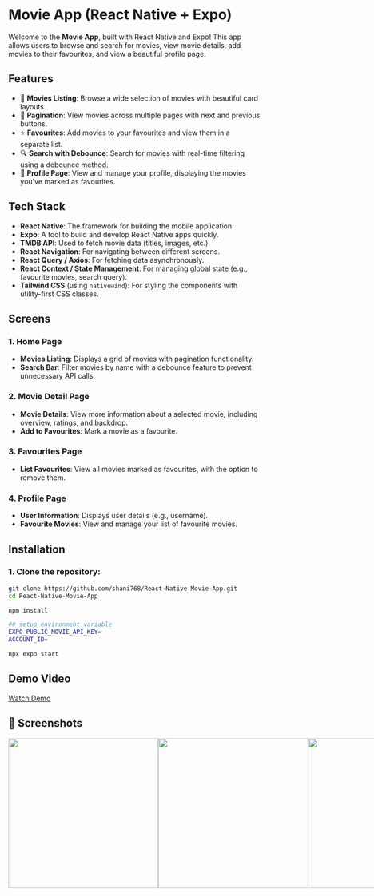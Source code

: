 # Movie App (React Native + Expo)

Welcome to the **Movie App**, built with React Native and Expo! This app allows users to browse and search for movies, view movie details, add movies to their favourites, and view a beautiful profile page.

## Features

- 🎥 **Movies Listing**: Browse a wide selection of movies with beautiful card layouts.
- 🔄 **Pagination**: View movies across multiple pages with next and previous buttons.
- ⭐ **Favourites**: Add movies to your favourites and view them in a separate list.
- 🔍 **Search with Debounce**: Search for movies with real-time filtering using a debounce method.
- 👤 **Profile Page**: View and manage your profile, displaying the movies you've marked as favourites.

## Tech Stack

- **React Native**: The framework for building the mobile application.
- **Expo**: A tool to build and develop React Native apps quickly.
- **TMDB API**: Used to fetch movie data (titles, images, etc.).
- **React Navigation**: For navigating between different screens.
- **React Query / Axios**: For fetching data asynchronously.
- **React Context / State Management**: For managing global state (e.g., favourite movies, search query).
- **Tailwind CSS** (using `nativewind`): For styling the components with utility-first CSS classes.
  
## Screens

### 1. **Home Page**
   - **Movies Listing**: Displays a grid of movies with pagination functionality.
   - **Search Bar**: Filter movies by name with a debounce feature to prevent unnecessary API calls.

### 2. **Movie Detail Page**
   - **Movie Details**: View more information about a selected movie, including overview, ratings, and backdrop.
   - **Add to Favourites**: Mark a movie as a favourite.

### 3. **Favourites Page**
   - **List Favourites**: View all movies marked as favourites, with the option to remove them.

### 4. **Profile Page**
   - **User Information**: Displays user details (e.g., username).
   - **Favourite Movies**: View and manage your list of favourite movies.

## Installation

### 1. Clone the repository:

```bash
git clone https://github.com/shani768/React-Native-Movie-App.git
cd React-Native-Movie-App

npm install

## setup environment variable
EXPO_PUBLIC_MOVIE_API_KEY=
ACCOUNT_ID=

npx expo start

```

## Demo Video
[Watch Demo](https://shani-project-videos.s3.eu-north-1.amazonaws.com/movies/movies/MV.mp4)

## 📸 Screenshots


<div style="display: flex; justify-content: space-between;">
  <img src="https://shani-project-videos.s3.eu-north-1.amazonaws.com/movies/movies/SS1.png" width="300" />
  <img src="https://shani-project-videos.s3.eu-north-1.amazonaws.com/movies/movies/SS2.jpg" width="300" />
  <img src="https://shani-project-videos.s3.eu-north-1.amazonaws.com/movies/movies/SS3.jpg" width="300" />
</div>

